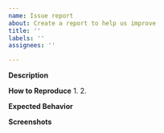 ```yaml
---
name: Issue report
about: Create a report to help us improve
title: ''
labels: ''
assignees: ''

---
```


**Description**


**How to Reproduce**
1. 
2. 

**Expected Behavior**


**Screenshots**

